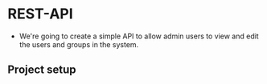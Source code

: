 # REST-API
+ We're going to create a simple API to allow admin users to view and edit the users and groups in the system.

## Project setup


